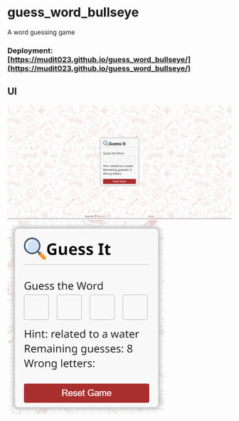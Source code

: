# guess_word_bullseye
A word guessing game

### Deployment: [https://mudit023.github.io/guess_word_bullseye/](https://mudit023.github.io/guess_word_bullseye/)

## UI
![](./Screenshot%202023-01-31%20102913.png)
![](./Screenshot%202023-01-31%20103022.png)

